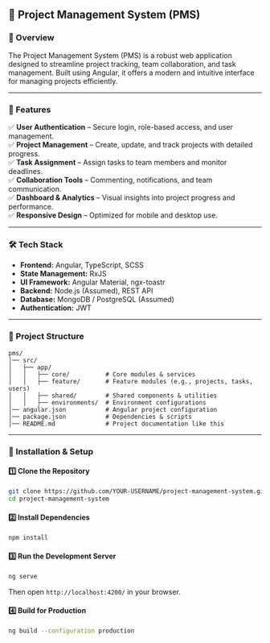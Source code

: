 ## 📌 Project Management System (PMS)

### 🚀 Overview
The Project Management System (PMS) is a robust web application designed to streamline project tracking, team collaboration, and task management. Built using Angular, it offers a modern and intuitive interface for managing projects efficiently.

---

### 🎯 Features
✅ **User Authentication** – Secure login, role-based access, and user management.  
✅ **Project Management** – Create, update, and track projects with detailed progress.  
✅ **Task Assignment** – Assign tasks to team members and monitor deadlines.  
✅ **Collaboration Tools** – Commenting, notifications, and team communication.  
✅ **Dashboard & Analytics** – Visual insights into project progress and performance.  
✅ **Responsive Design** – Optimized for mobile and desktop use.  

---

### 🛠️ Tech Stack
- **Frontend:** Angular, TypeScript, SCSS  
- **State Management:** RxJS  
- **UI Framework:** Angular Material, ngx-toastr  
- **Backend:** Node.js (Assumed), REST API  
- **Database:** MongoDB / PostgreSQL (Assumed)  
- **Authentication:** JWT  

---

### 📂 Project Structure
```
pms/
│── src/
│   ├── app/
│   │   ├── core/          # Core modules & services
│   │   ├── feature/       # Feature modules (e.g., projects, tasks, users)
│   │   ├── shared/        # Shared components & utilities
│   │   ├── environments/  # Environment configurations
│── angular.json           # Angular project configuration
│── package.json           # Dependencies & scripts
│── README.md              # Project documentation like this
```

---

### 📌 Installation & Setup
#### 1️⃣ Clone the Repository
```bash
git clone https://github.com/YOUR-USERNAME/project-management-system.git
cd project-management-system
```

#### 2️⃣ Install Dependencies
```bash
npm install
```

#### 3️⃣ Run the Development Server
```bash
ng serve
```
Then open `http://localhost:4200/` in your browser.

#### 4️⃣ Build for Production
```bash
ng build --configuration production
```
